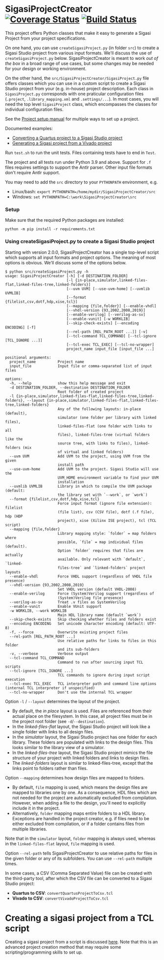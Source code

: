 SigasiProjectCreator [![Coverage Status](https://coveralls.io/repos/github/sigasi/SigasiProjectCreator/badge.svg?branch=master)](https://coveralls.io/github/sigasi/SigasiProjectCreator?branch=verilog_support) [![Build Status](https://travis-ci.org/sigasi/SigasiProjectCreator.svg?branch=master)](https://travis-ci.org/sigasi/SigasiProjectCreator)
====================

This project offers Python classes that make it easy to generate a
Sigasi Project from your project specifications.

On one hand, you can use `createSigasiProject.py` (in folder `src`) to
create a Sigasi Studio project from various input formats. We'll
discuss the use of `createSigasiProject.py` below. SigasiProjectCreator
is meant to work *out of the box* in a broad range of use cases, but
some changes may be needed for your design or working environment.

On the other hand, the `src/SigasiProjectCreator/SigasiProject.py` file
offers classes which you can use in a custom script to create a Sigasi
Studio project from your (e.g. in-house) project description. Each
class in `SigasiProject.py` corresponds with one praticular
configuration files (`.project`, `.library_mapping.xml` and
`.settings/...`). In most cases, you will need the top level
`SigasiProject` class, which encompasses the classes for individual
configuration files.

See the [Project setup manual](https://insights.sigasi.com/manual/projectsetup/) for multiple ways to set up a project.

Documented examples:
* [Converting a Quartus project to a Sigasi Studio project](https://insights.sigasi.com/tech/importing-quartus-project-sigasi/)
* [Generating a Sigasi project from a Vivado project](https://insights.sigasi.com/tech/generating-sigasi-project-vivado-project/)

Run `test.sh` to run the unit tests.
Files containing tests have to end in `Test`.

The project and all tests run under Python 3.9 and above.
Support for `.f` files requires settings to support the Antlr parser.
Other input file formats don't require Antlr support.

You may need to add the `src` directory to your `PYTHONPATH` environment, e.g.

* Linux/bash: `export PYTHONPATH=/home/mydir/SigasiProjectCreator/src`
* Windows: `set PYTHONPATH=C:\work\SigasiProjectCreator\src`

### Setup

Make sure that the required Python packages are installed:

`python -m pip install -r requirements.txt`

### Using createSigasiProject.py to create a Sigasi Studio project

Starting with version 2.0.0, SigasiProjectCreator has a single
top-level script which supports all input formats and project options. The meaning of most options is obvious. We'll discuss some of the options below.

```
$ python src/createSigasiProject.py -h
usage: SigasiProjectCreator [-h] [-d DESTINATION_FOLDER]
                            [-l {in-place,simulator,linked-files-flat,linked-files-tree,linked-folders}]
                            [--uvm UVM] [--use-uvm-home] [--uvmlib UVMLIB]
                            [--format {filelist,csv,dotf,hdp,xise,tcl}]
                            [--mapping {file,folder}] [--enable-vhdl]
                            [--vhdl-version {93,2002,2008,2019}]
                            [--enable-verilog] [--verilog-as-sv]
                            [--enable-vunit] [-w WORKLIB]
                            [--skip-check-exists] [--encoding ENCODING] [-f]
                            [--rel-path [REL_PATH_ROOT ...]] [-v]
                            [--tcl-command TCL_COMMAND] [--tcl-ignore [TCL_IGNORE ...]]
                            [--tcl-exec TCL_EXEC] [--tcl-no-wrapper]
                            project_name input_file [input_file ...]

positional arguments:
  project_name          Project name
  input_file            Input file or comma-separated list of input files

options:
  -h, --help            show this help message and exit
  -d DESTINATION_FOLDER, --destination DESTINATION_FOLDER
                        Root folder of created project
  -l {in-place,simulator,linked-files-flat,linked-files-tree,linked-folders}, --layout {in-place,simulator,linked-files-flat,linked-files-tree,linked-folders}
                        Any of the following layouts: in-place (default),
                        simulator (one folder per library with linked files),
                        linked-files-flat (one folder with links to all
                        files), linked-files-tree (virtual folders like the
                        source tree, with links to files), linked-folders (mix
                        of virtual and linked folders)
  --uvm UVM             Add UVM to the project, using UVM from the given
                        install path
  --use-uvm-home        Add UVM to the project. Sigasi Studio will use the
                        UVM_HOME environment variable to find your UVM
                        installation
  --uvmlib UVMLIB       Library in which to compile the UVM package (default:
                        the library set with `--work`, or `work`)
  --format {filelist,csv,dotf,hdp,xise,tcl}
                        Force input format (ignore file extension): filelist
                        (file list), csv (CSV file), dotf (.f file), hdp (HDP
                        project), xise (Xilinx ISE project), tcl (TCL script)
  --mapping {file,folder}
                        Library mapping style: `folder` = map folders where
                        possible, `file` = map individual files (default).
                        Option `folder` requires that files are actually
                        available. Only relevant with `default`, `linked-
                        files-tree` and `linked-folders` project layouts
  --enable-vhdl         Force VHDL support (regardless of VHDL file presence)
  --vhdl-version {93,2002,2008,2019}
                        Set VHDL version (default VHDL-2008)
  --enable-verilog      Force (System)Verilog support (regardless of
                        (System)Verilog file presence)
  --verilog-as-sv       Treat .v files as SystemVerilog
  --enable-vunit        Enable VUnit support
  -w WORKLIB, --work WORKLIB
                        Main HDL library name (default `work`)
  --skip-check-exists   Skip checking whether files and folders exist
  --encoding ENCODING   Set unicode character encoding (default: UTF-8)
  -f, --force           Overwrite existing project files
  --rel-path [REL_PATH_ROOT ...]
                        Use relative paths for links to files in this folder
                        and its sub-folders
  -v, --verbose         Verbose output
  --tcl-command TCL_COMMAND
                        Command to run after sourcing input TCL scripts
  --tcl-ignore [TCL_IGNORE ...]
                        TCL commands to ignore during input script execution
  --tcl-exec TCL_EXEC   TCL interpreter path and command line options (internal TCL interpreter if unspecified)
  --tcl-no-wrapper      Don't use the internal TCL wrapper
```

Option `-l` / `--layout` determines the layout of the project.
* By default, the *in place* layout is used. Files are referenced from their actual place on the filesystem. In this case, all project files must be in the project root folder (see `-d`/`--destination`).
* In the *linked-files-flat* layout, the Sigasi Studio project will look like a single folder with links to all design files.
* In the *simulator* layout, the Sigasi Studio project has one folder for each library. These folders are populated with links to the design files. This looks similar to the library view of a simulator.
* In the *linked-files-tree* layout, the Sigasi Studio project mimics the file structure of your project with linked folders and links to design files.
* The *linked-folders* layout is similar to linked-files-tree, except that the links point to folders rather than files.

Option `--mapping` determines how design files are mapped to folders.
* By default, `file` mapping is used, which means the design files are mapped to libraries one by one. As a consequence, HDL files which are not needed for the project are automatically excluded from compilation. However, when adding a file to the design, you'll need to explicitly include it in the project.
* Alternatively, `folder` mapping maps entire folders to a HDL library. Exceptions are handled in the project creator, e.g. if files need to be either excluded from compilation, or if a folder contains files from multiple libraries.

Note that in the `simulator` layout, `folder` mapping is always used, whereas in the `linked-files-flat` layout, `file` mapping is used.

Option `--rel-path` tells SigasiProjectCreator to use relative paths for files in the 
given folder or any of its subfolders. You can use `--rel-path` multiple times.

In some cases, a CSV (Comma Separated Value) file can be created with
the third-party tool, after which the CSV file can be converted to a
Sigasi Studio project:

* **Quartus to CSV**: `convertQuartusProjectToCsv.tcl`
* **Vivado to CSV**: `convertVivadoProjectToCsv.tcl`

# Creating a sigasi project from a TCL script
Creating a sigasi project from a script is discussed [here](src/SigasiProjectCreator/tcl/README.md). Note that this is an advanced project creation method that may require some scripting/programming skills to set up.